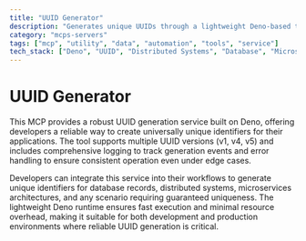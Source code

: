 ```yaml
---
title: "UUID Generator"
description: "Generates unique UUIDs through a lightweight Deno-based tool interface with comprehensive logging and error handling capabilities."
category: "mcps-servers"
tags: ["mcp", "utility", "data", "automation", "tools", "service"]
tech_stack: ["Deno", "UUID", "Distributed Systems", "Database", "Microservices"]
---
```


# UUID Generator

This MCP provides a robust UUID generation service built on Deno, offering developers a reliable way to create universally unique identifiers for their applications. The tool supports multiple UUID versions (v1, v4, v5) and includes comprehensive logging to track generation events and error handling to ensure consistent operation even under edge cases.

Developers can integrate this service into their workflows to generate unique identifiers for database records, distributed systems, microservices architectures, and any scenario requiring guaranteed uniqueness. The lightweight Deno runtime ensures fast execution and minimal resource overhead, making it suitable for both development and production environments where reliable UUID generation is critical.
